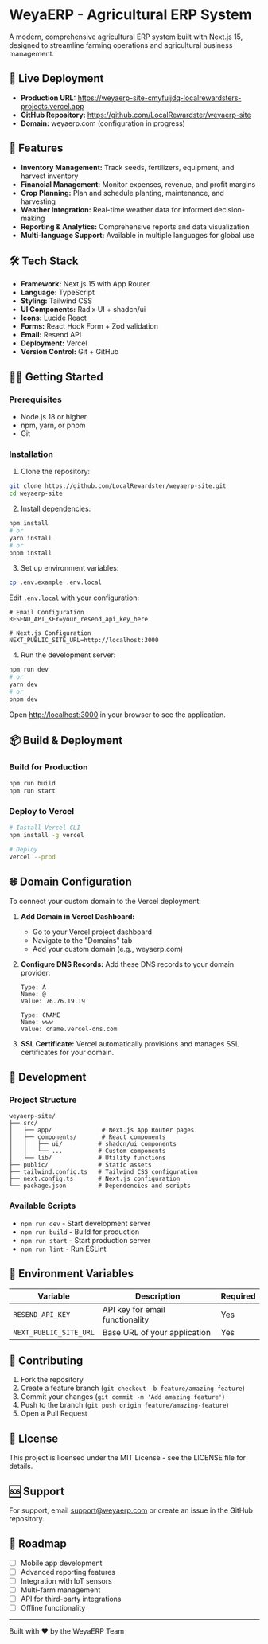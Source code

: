 # WeyaERP - Agricultural ERP System

A modern, comprehensive agricultural ERP system built with Next.js 15, designed to streamline farming operations and agricultural business management.

## 🚀 Live Deployment

- **Production URL:** https://weyaerp-site-cmyfuijdq-localrewardsters-projects.vercel.app
- **GitHub Repository:** https://github.com/LocalRewardster/weyaerp-site
- **Domain:** weyaerp.com (configuration in progress)

## 🌟 Features

- **Inventory Management:** Track seeds, fertilizers, equipment, and harvest inventory
- **Financial Management:** Monitor expenses, revenue, and profit margins
- **Crop Planning:** Plan and schedule planting, maintenance, and harvesting
- **Weather Integration:** Real-time weather data for informed decision-making
- **Reporting & Analytics:** Comprehensive reports and data visualization
- **Multi-language Support:** Available in multiple languages for global use

## 🛠️ Tech Stack

- **Framework:** Next.js 15 with App Router
- **Language:** TypeScript
- **Styling:** Tailwind CSS
- **UI Components:** Radix UI + shadcn/ui
- **Icons:** Lucide React
- **Forms:** React Hook Form + Zod validation
- **Email:** Resend API
- **Deployment:** Vercel
- **Version Control:** Git + GitHub

## 🏃‍♂️ Getting Started

### Prerequisites

- Node.js 18 or higher
- npm, yarn, or pnpm
- Git

### Installation

1. Clone the repository:
```bash
git clone https://github.com/LocalRewardster/weyaerp-site.git
cd weyaerp-site
```

2. Install dependencies:
```bash
npm install
# or
yarn install
# or
pnpm install
```

3. Set up environment variables:
```bash
cp .env.example .env.local
```

Edit `.env.local` with your configuration:
```env
# Email Configuration
RESEND_API_KEY=your_resend_api_key_here

# Next.js Configuration
NEXT_PUBLIC_SITE_URL=http://localhost:3000
```

4. Run the development server:
```bash
npm run dev
# or
yarn dev
# or
pnpm dev
```

Open [http://localhost:3000](http://localhost:3000) in your browser to see the application.

## 📦 Build & Deployment

### Build for Production

```bash
npm run build
npm run start
```

### Deploy to Vercel

```bash
# Install Vercel CLI
npm install -g vercel

# Deploy
vercel --prod
```

## 🌐 Domain Configuration

To connect your custom domain to the Vercel deployment:

1. **Add Domain in Vercel Dashboard:**
   - Go to your Vercel project dashboard
   - Navigate to the "Domains" tab
   - Add your custom domain (e.g., weyaerp.com)

2. **Configure DNS Records:**
   Add these DNS records to your domain provider:
   ```
   Type: A
   Name: @
   Value: 76.76.19.19

   Type: CNAME
   Name: www
   Value: cname.vercel-dns.com
   ```

3. **SSL Certificate:**
   Vercel automatically provisions and manages SSL certificates for your domain.

## 🔧 Development

### Project Structure

```
weyaerp-site/
├── src/
│   ├── app/              # Next.js App Router pages
│   ├── components/       # React components
│   │   ├── ui/          # shadcn/ui components
│   │   └── ...          # Custom components
│   └── lib/             # Utility functions
├── public/              # Static assets
├── tailwind.config.ts   # Tailwind CSS configuration
├── next.config.ts       # Next.js configuration
└── package.json         # Dependencies and scripts
```

### Available Scripts

- `npm run dev` - Start development server
- `npm run build` - Build for production
- `npm run start` - Start production server
- `npm run lint` - Run ESLint

## 📝 Environment Variables

| Variable | Description | Required |
|----------|-------------|----------|
| `RESEND_API_KEY` | API key for email functionality | Yes |
| `NEXT_PUBLIC_SITE_URL` | Base URL of your application | Yes |

## 🤝 Contributing

1. Fork the repository
2. Create a feature branch (`git checkout -b feature/amazing-feature`)
3. Commit your changes (`git commit -m 'Add amazing feature'`)
4. Push to the branch (`git push origin feature/amazing-feature`)
5. Open a Pull Request

## 📄 License

This project is licensed under the MIT License - see the LICENSE file for details.

## 🆘 Support

For support, email support@weyaerp.com or create an issue in the GitHub repository.

## 🎯 Roadmap

- [ ] Mobile app development
- [ ] Advanced reporting features
- [ ] Integration with IoT sensors
- [ ] Multi-farm management
- [ ] API for third-party integrations
- [ ] Offline functionality

---

Built with ❤️ by the WeyaERP Team
